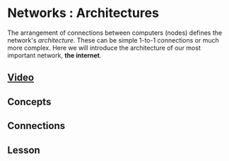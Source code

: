 # Networks : Architectures
The arrangement of connections between computers (nodes) defines the network's *architecture*. These can be simple 1-to-1 connections or much more complex. Here we will introduce the architecture of our most important network, **the internet**. 

## [Video]()

## Concepts

## Connections

## Lesson
